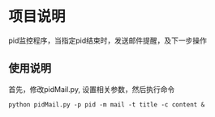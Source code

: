 # 项目说明

pid监控程序，当指定pid结束时，发送邮件提醒，及下一步操作

## 使用说明

首先，修改pidMail.py, 设置相关参数，然后执行命令

```shell
python pidMail.py -p pid -m mail -t title -c content & 
```

